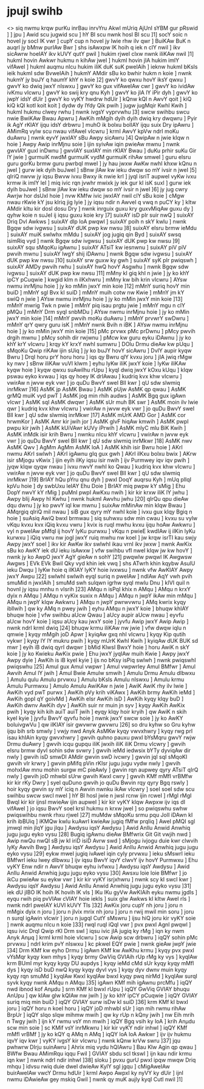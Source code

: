 # jpujI swihb

<> siq nwmu krqw purKu inrBau inrvYru 
Akwl mUriq AjUnI sYBM gur pRswid ] 
] jpu ] 
Awid scu jugwid scu ] 
hY BI scu nwnk hosI BI scu ]1] 
socY soic n hoveI jy socI lK vwr ] 
cupY cup n hoveI jy lwie rhw ilv qwr ] 
BuiKAw BuK n auqrI jy bMnw purIAw Bwr ] 
shs isAwxpw lK hoih q iek n clY nwil ] 
ikv sicAwrw hoeIAY ikv kUVY qutY pwil ] 
hukim rjweI clxw nwnk iliKAw nwil ]1] 
hukmI hovin Awkwr hukmu n kihAw jweI ] 
hukmI hovin jIA hukim imlY vifAweI ] 
hukmI auqmu nIcu hukim iliK duK suK pweIAih ] 
ieknw hukmI bKsIs ieik hukmI sdw BvweIAih ] 
hukmY AMdir sBu ko bwhir hukm n koie ] 
nwnk hukmY jy buJY q haumY khY n koie ]2] 
gwvY ko qwxu hovY iksY qwxu ] 
gwvY ko dwiq jwxY nIswxu ] 
gwvY ko gux vifAweIAw cwr ] 
gwvY ko ividAw ivKmu vIcwru ] 
gwvY ko swij kry qnu Kyh ] 
gwvY ko jIA lY iPir dyh ] 
gwvY ko jwpY idsY dUir ] 
gwvY ko vyKY hwdrw hdUir ] 
kQnw kQI n AwvY qoit ] 
kiQ kiQ kQI kotI koit koit ] 
dydw dy lYdy Qik pwih ] 
jugw jugMqir KwhI Kwih ] 
hukmI hukmu clwey rwhu ] 
nwnk ivgsY vyprvwhu ]3] 
swcw swihbu swcu nwie BwiKAw Bwau Apwru ] 
AwKih mMgih dyih dyih dwiq kry dwqwru ] 
Pyir ik AgY rKIAY ijqu idsY drbwru ] 
muhO ik bolxu bolIAY ijqu suix Dry ipAwru ] 
AMimRq vylw scu nwau vifAweI vIcwru ] 
krmI AwvY kpVw ndrI moKu duAwru ] 
nwnk eyvY jwxIAY sBu Awpy sicAwru ]4] 
QwipAw n jwie kIqw n hoie ] 
Awpy Awip inrMjnu soie ] 
ijin syivAw iqin pwieAw mwnu ] 
nwnk gwvIAY guxI inDwnu ] 
gwvIAY suxIAY min rKIAY Bwau ] 
duKu prhir suKu Gir lY jwie ] 
gurmuiK nwdM gurmuiK vydM gurmuiK rihAw smweI ] 
guru eIsru guru gorKu brmw guru pwrbqI mweI ] 
jy hau jwxw AwKw nwhI khxw kQnu n jweI ] 
gurw iek dyih buJweI ] 
sBnw jIAw kw ieku dwqw so mY ivsir n jweI ]5] 
qIriQ nwvw jy iqsu Bwvw ivxu Bwxy ik nwie krI ] 
jyqI isriT aupweI vyKw ivxu krmw ik imlY leI ] 
miq ivic rqn jvwhr mwixk jy iek gur kI isK suxI ] 
gurw iek dyih buJweI ] 
sBnw jIAw kw ieku dwqw so mY ivsir n jweI ]6] 
jy jug cwry Awrjw hor dsUxI hoie ] 
nvw KMfw ivic jwxIAY nwil clY sBu koie ] 
cMgw nwau rKwie kY jsu kIriq jig lyie ] 
jy iqsu ndir n AwveI q vwq n puCY ky ] 
kItw AMdir kItu kir dosI dosu Dry ] 
nwnk inrguix guxu kry guxvMiqAw guxu dy ] 
qyhw koie n suJeI ij iqsu guxu koie kry ]7] 
suixAY isD pIr suir nwQ ] 
suixAY Driq Dvl Awkws ] 
suixAY dIp loA pwqwl ] 
suixAY poih n skY kwlu ] 
nwnk Bgqw sdw ivgwsu ] 
suixAY dUK pwp kw nwsu ]8] 
suixAY eIsru brmw ieMdu ] 
suixAY muiK swlwhx mMdu ] 
suixAY jog jugiq qin Byd ] 
suixAY swsq isimRiq vyd ] 
nwnk Bgqw sdw ivgwsu ] 
suixAY dUK pwp kw nwsu ]9] 
suixAY squ sMqoKu igAwnu ] 
suixAY ATsiT kw iesnwnu ] 
suixAY piV piV pwvih mwnu ] 
suixAY lwgY shij iDAwnu ] 
nwnk Bgqw sdw ivgwsu ] 
suixAY dUK pwp kw nwsu ]10] 
suixAY srw guxw ky gwh ] 
suixAY syK pIr pwiqswh ] 
suixAY AMDy pwvih rwhu ] 
suixAY hwQ hovY Asgwhu ] 
nwnk Bgqw sdw ivgwsu ] 
suixAY dUK pwp kw nwsu ]11] 
mMny kI giq khI n jwie ] 
jy ko khY ipCY pCuqwie ] 
kwgid klm n ilKxhwru ] 
mMny kw bih krin vIcwru ] 
AYsw nwmu inrMjnu hoie ] 
jy ko mMin jwxY min koie ]12] 
mMnY suriq hovY min buiD ] 
mMnY sgl Bvx kI suiD ] 
mMnY muih cotw nw Kwie ] 
mMnY jm kY swiQ n jwie ] 
AYsw nwmu inrMjnu hoie ] 
jy ko mMin jwxY min koie ]13] 
mMnY mwrig Twk n pwie ] 
mMnY piq isau prgtu jwie ] 
mMnY mgu n clY pMQu ] 
mMnY Drm syqI snbMDu ] 
AYsw nwmu inrMjnu hoie ] 
jy ko mMin jwxY min koie ]14] 
mMnY pwvih moKu duAwru ] 
mMnY prvwrY swDwru ] 
mMnY qrY qwry guru isK ] 
mMnY nwnk Bvih n iBK ] 
AYsw nwmu inrMjnu hoie ] 
jy ko mMin jwxY min koie ]15] 
pMc prvwx pMc prDwnu ] 
pMcy pwvih drgih mwnu ] 
pMcy sohih dir rwjwnu ] 
pMcw kw guru eyku iDAwnu ] 
jy ko khY krY vIcwru ] 
krqy kY krxY nwhI sumwru ] 
DOlu Drmu dieAw kw pUqu ] 
sMqoKu Qwip riKAw ijin sUiq ] 
jy ko buJY hovY sicAwru ] 
DvlY aupir kyqw Bwru ] 
DrqI horu prY horu horu ] 
iqs qy Bwru qlY kvxu joru ] 
jIA jwiq rMgw ky nwv ] 
sBnw iliKAw vuVI klwm ] 
eyhu lyKw iliK jwxY koie ] 
lyKw iliKAw kyqw hoie ] 
kyqw qwxu suAwilhu rUpu ] 
kyqI dwiq jwxY kOxu kUqu ] 
kIqw pswau eyko kvwau ] 
iqs qy hoey lK drIAwau ] 
kudriq kvx khw vIcwru ] 
vwirAw n jwvw eyk vwr ] 
jo quDu BwvY sweI BlI kwr ] 
qU sdw slwmiq inrMkwr ]16] 
AsMK jp AsMK Bwau ] 
AsMK pUjw AsMK qp qwau ] 
AsMK grMQ muiK vyd pwT ] 
AsMK jog min rhih audws ] 
AsMK Bgq gux igAwn vIcwr ] 
AsMK sqI AsMK dwqwr ] 
AsMK sUr muh BK swr ] 
AsMK moin ilv lwie qwr ] 
kudriq kvx khw vIcwru ] 
vwirAw n jwvw eyk vwr ] 
jo quDu BwvY sweI BlI kwr ] 
qU sdw slwmiq inrMkwr ]17] 
AsMK mUrK AMD Gor ] 
AsMK cor hrwmKor ] 
AsMK Amr kir jwih jor ] 
AsMK glvF hiqAw kmwih ] 
AsMK pwpI pwpu kir jwih ] 
AsMK kUiVAwr kUVy iPrwih ] 
AsMK mlyC mlu BiK Kwih ] 
AsMK inMdk isir krih Bwru ] 
nwnku nIcu khY vIcwru ] 
vwirAw n jwvw eyk vwr ] 
jo quDu BwvY sweI BlI kwr ] 
qU sdw slwmiq inrMkwr ]18] 
AsMK nwv AsMK Qwv ] 
AgMm AgMm AsMK loA ] 
AsMK khih isir Bwru hoie ] 
AKrI nwmu AKrI swlwh ] 
AKrI igAwnu gIq gux gwh ] 
AKrI ilKxu bolxu bwix ] 
AKrw isir sMjogu vKwix ] 
ijin eyih ilKy iqsu isir nwih ] 
ijv Purmwey iqv iqv pwih ] 
jyqw kIqw qyqw nwau ] 
ivxu nwvY nwhI ko Qwau ] 
kudriq kvx khw vIcwru ] 
vwirAw n jwvw eyk vwr ] 
jo quDu BwvY sweI BlI kwr ] 
qU sdw slwmiq inrMkwr ]19] 
BrIAY hQu pYru qnu dyh ] 
pwxI DoqY auqrsu Kyh ] 
mUq plIqI kpVu hoie ] 
dy swbUxu leIAY Ehu Doie ] 
BrIAY miq pwpw kY sMig ] 
Ehu DopY nwvY kY rMig ] 
puMnI pwpI AwKxu nwih ] 
kir kir krxw iliK lY jwhu ] 
Awpy bIij Awpy hI Kwhu ] 
nwnk hukmI Awvhu jwhu ]20] 
qIrQu qpu dieAw dqu dwnu ] 
jy ko pwvY iql kw mwnu ] 
suixAw mMinAw min kIqw Bwau ] 
AMqrgiq qIriQ mil nwau ] 
siB gux qyry mY nwhI koie ] 
ivxu gux kIqy Bgiq n hoie ] 
suAsiq AwiQ bwxI brmwau ] 
siq suhwxu sdw min cwau ] 
kvxu su vylw vKqu kvxu kvx iQiq kvxu vwru ] 
kvix is ruqI mwhu kvxu ijqu hoAw Awkwru ] 
vyl n pweIAw pMfqI ij hovY lyKu purwxu ] 
vKqu n pwieE kwdIAw ij ilKin lyKu kurwxu ] 
iQiq vwru nw jogI jwxY ruiq mwhu nw koeI ] 
jw krqw isrTI kau swjy Awpy jwxY soeI ] 
ikv kir AwKw ikv swlwhI ikau vrnI ikv jwxw ] 
nwnk AwKix sBu ko AwKY iek dU ieku isAwxw ] 
vfw swihbu vfI nweI kIqw jw kw hovY ] 
nwnk jy ko AwpO jwxY AgY gieAw n sohY ]21] 
pwqwlw pwqwl lK Awgwsw Awgws ] 
EVk EVk Bwil Qky vyd khin iek vwq ] 
shs ATwrh khin kqybw AsulU ieku Dwqu ] 
lyKw hoie q ilKIAY lyKY hoie ivxwsu ] 
nwnk vfw AwKIAY Awpy jwxY Awpu ]22] 
swlwhI swlwih eyqI suriq n pweIAw ] 
ndIAw AqY vwh pvih smuMid n jwxIAih ] 
smuMd swh sulqwn igrhw syqI mwlu Dnu ] 
kIVI quil n hovnI jy iqsu mnhu n vIsrih ]23] 
AMqu n isPqI khix n AMqu ] 
AMqu n krxY dyix n AMqu ] 
AMqu n vyKix suxix n AMqu ] 
AMqu n jwpY ikAw min mMqu ] 
AMqu n jwpY kIqw Awkwru ] 
AMqu n jwpY pwrwvwru ] 
AMq kwrix kyqy ibllwih ] 
qw ky AMq n pwey jwih ] 
eyhu AMqu n jwxY koie ] 
bhuqw khIAY bhuqw hoie ] 
vfw swihbu aUcw Qwau ] 
aUcy aupir aUcw nwau ] 
eyvfu aUcw hovY koie ] 
iqsu aUcy kau jwxY soie ] 
jyvfu Awip jwxY Awip Awip ] 
nwnk ndrI krmI dwiq ]24] 
bhuqw krmu iliKAw nw jwie ] 
vfw dwqw iqlu n qmwie ] 
kyqy mMgih joD Apwr ] 
kyiqAw gxq nhI vIcwru ] 
kyqy Kip qutih vykwr ] 
kyqy lY lY mukru pwih ] 
kyqy mUrK KwhI Kwih ] 
kyiqAw dUK BUK sd mwr ] 
eyih iB dwiq qyrI dwqwr ] 
bMid KlwsI BwxY hoie ] 
horu AwiK n skY koie ] 
jy ko Kwieku AwKix pwie ] 
Ehu jwxY jyqIAw muih Kwie ] 
Awpy jwxY Awpy dyie ] 
AwKih is iB kyeI kyie ] 
ijs no bKsy isPiq swlwh ] 
nwnk pwiqswhI pwiqswhu ]25] 
Amul gux Amul vwpwr ] 
Amul vwpwrIey Amul BMfwr ] 
Amul Awvih Amul lY jwih ] 
Amul Bwie Amulw smwih ] 
Amulu Drmu Amulu dIbwxu ] 
Amulu qulu Amulu prvwxu ] 
Amulu bKsIs Amulu nIswxu ] 
Amulu krmu Amulu Purmwxu ] 
Amulo Amulu AwiKAw n jwie ] 
AwiK AwiK rhy ilv lwie ] 
AwKih vyd pwT purwx ] 
AwKih pVy krih viKAwx ] 
AwKih brmy AwKih ieMd ] 
AwKih gopI qY goivMd ] 
AwKih eIsr AwKih isD ] 
AwKih kyqy kIqy buD ] 
AwKih dwnv AwKih dyv ] 
AwKih suir nr muin jn syv ] 
kyqy AwKih AwKix pwih ] 
kyqy kih kih auiT auiT jwih ] 
eyqy kIqy hoir kryih ] 
qw AwiK n skih kyeI kyie ] 
jyvfu BwvY qyvfu hoie ] 
nwnk jwxY swcw soie ] 
jy ko AwKY boluivgwVu ] 
qw ilKIAY isir gwvwrw gwvwru ]26] 
so dru kyhw so Gru kyhw ijqu bih srb smwly ] 
vwjy nwd Anyk AsMKw kyqy vwvxhwry ] 
kyqy rwg prI isau khIAin kyqy gwvxhwry ] 
gwvih quhno pauxu pwxI bYsMqru gwvY rwjw Drmu duAwry ] 
gwvih icqu gupqu iliK jwxih iliK iliK Drmu vIcwry ] 
gwvih eIsru brmw dyvI sohin sdw svwry ] 
gwvih ieMd iedwsix bYTy dyviqAw dir nwly ] 
gwvih isD smwDI AMdir gwvin swD ivcwry ] 
gwvin jqI sqI sMqoKI gwvih vIr krwry ] 
gwvin pMifq pVin rKIsr jugu jugu vydw nwly ] 
gwvih mohxIAw mnu mohin surgw mC pieAwly ] 
gwvin rqn aupwey qyry ATsiT qIrQ nwly ] 
gwvih joD mhwbl sUrw gwvih KwxI cwry ] 
gwvih KMf mMfl vrBMfw kir kir rKy Dwry ] 
syeI quDuno gwvih jo quDu Bwvin rqy qyry Bgq rswly ] 
hoir kyqy gwvin sy mY iciq n Awvin nwnku ikAw vIcwry ] 
soeI soeI sdw scu swihbu swcw swcI nweI ] 
hY BI hosI jwie n jwsI rcnw ijin rcweI ] 
rMgI rMgI BwqI kir kir ijnsI mwieAw ijin aupweI ] 
kir kir vyKY kIqw Awpxw ijv iqs dI vifAweI ] 
jo iqsu BwvY soeI krsI hukmu n krxw jweI ] 
so pwiqswhu swhw pwiqswihbu nwnk rhxu rjweI ]27] 
muMdw sMqoKu srmu pqu JolI iDAwn kI krih ibBUiq ] 
iKMQw kwlu kuAwrI kwieAw jugiq fMfw prqIiq ] 
AweI pMQI sgl jmwqI min jIqY jgu jIqu ] 
Awdysu iqsY Awdysu ] 
Awid AnIlu Anwid Anwhiq jugu jugu eyko vysu ]28] 
Bugiq igAwnu dieAw BMfwrix Git Git vwjih nwd ] 
Awip nwQu nwQI sB jw kI iriD isiD Avrw swd ] 
sMjogu ivjogu duie kwr clwvih lyKy Awvih Bwg ] 
Awdysu iqsY Awdysu ] 
Awid AnIlu Anwid Anwhiq jugu jugu eyko vysu ]29] 
eykw mweI jugiq ivAweI iqin cyly prvwxu ] 
ieku sMswrI ieku BMfwrI ieku lwey dIbwxu ] 
ijv iqsu BwvY iqvY clwvY ijv hovY Purmwxu ] 
Ehu vyKY Enw ndir n AwvY bhuqw eyhu ivfwxu ] 
Awdysu iqsY Awdysu ] 
Awid AnIlu Anwid Anwhiq jugu jugu eyko vysu ]30] 
Awsxu loie loie BMfwr ] 
jo ikCu pwieAw su eykw vwr ] 
kir kir vyKY isrjxhwru ] 
nwnk scy kI swcI kwr ] 
Awdysu iqsY Awdysu ] 
Awid AnIlu Anwid Anwhiq jugu jugu eyko vysu ]31] 
iek dU jIBO lK hoih lK hovih lK vIs ] 
lKu lKu gyVw AwKIAih eyku nwmu jgdIs ] 
eyqu rwih piq pvVIAw cVIAY hoie iekIs ] 
suix glw Awkws kI kItw AweI rIs ] 
nwnk ndrI pweIAY kUVI kUVY TIs ]32] 
AwKix joru cupY nh joru ] 
joru n mMgix dyix n joru ] 
joru n jIvix mrix nh joru ] 
joru n rwij mwil min soru ] 
joru n surqI igAwin vIcwir ] 
joru n jugqI CutY sMswru ] 
ijsu hiQ joru kir vyKY soie ] 
nwnk auqmu nIcu n koie ]33] 
rwqI ruqI iQqI vwr ] 
pvx pwxI AgnI pwqwl ] 
iqsu ivic DrqI Qwip rKI Drm swl ] 
iqsu ivic jIA jugiq ky rMg ] 
iqn ky nwm Anyk Anµq ] 
krmI krmI hoie vIcwru ] 
scw Awip scw drbwru ] 
iqQY sohin pMc prvwxu ] 
ndrI krim pvY nIswxu ] 
kc pkweI EQY pwie ] 
nwnk gieAw jwpY jwie ]34] 
Drm KMf kw eyho Drmu ] 
igAwn KMf kw AwKhu krmu ] 
kyqy pvx pwxI vYsMqr kyqy kwn mhys ] 
kyqy brmy GwViq GVIAih rUp rMg ky vys ] 
kyqIAw krm BUmI myr kyqy kyqy DU aupdys ] 
kyqy ieMd cMd sUr kyqy kyqy mMfl dys ] 
kyqy isD buD nwQ kyqy kyqy dyvI vys ] 
kyqy dyv dwnv muin kyqy kyqy rqn smuMd ] 
kyqIAw KwxI kyqIAw bwxI kyqy pwq nirMd ] 
kyqIAw surqI syvk kyqy nwnk AMqu n AMqu ]35] 
igAwn KMf mih igAwnu prcMfu ] 
iqQY nwd ibnod kof Anµdu ] 
srm KMf kI bwxI rUpu ] 
iqQY GwViq GVIAY bhuqu AnUpu ] 
qw kIAw glw kQIAw nw jwih ] 
jy ko khY ipCY pCuqwie ] 
iqQY GVIAY suriq miq min buiD ] 
iqQY GVIAY surw isDw kI suiD ]36] 
krm KMf kI bwxI joru ] 
iqQY horu n koeI horu ] 
iqQY joD mhwbl sUr ] 
iqn mih rwmu rihAw BrpUr ] 
iqQY sIqo sIqw mihmw mwih ] 
qw ky rUp n kQny jwih ] 
nw Eih mrih n Twgy jwih ] 
ijn kY rwmu vsY mn mwih ] 
iqQY Bgq vsih ky loA ] 
krih Anµdu scw min soie ] 
sc KMif vsY inrMkwru ] 
kir kir vyKY ndir inhwl ] 
iqQY KMf mMfl vrBMf ] 
jy ko kQY q AMq n AMq ] 
iqQY loA loA Awkwr ] 
ijv ijv hukmu iqvY iqv kwr ] 
vyKY ivgsY kir vIcwru ] 
nwnk kQnw krVw swru ]37] 
jqu pwhwrw DIrju suinAwru ] 
Ahrix miq vydu hQIAwru ] 
Bau Klw Agin qp qwau ] 
BWfw Bwau AMimRqu iqqu Fwil ] 
GVIAY sbdu scI tkswl ] 
ijn kau ndir krmu iqn kwr ] 
nwnk ndrI ndir inhwl ]38] 
sloku ] 
pvxu gurU pwxI ipqw mwqw Driq mhqu ] 
idvsu rwiq duie dweI dwieAw KylY sgl jgqu ] 
cMigAweIAw buirAweIAw vwcY Drmu hdUir ] 
krmI Awpo AwpxI ky nyVY ky dUir ] 
ijnI nwmu iDAwieAw gey mskiq Gwil ] 
nwnk qy muK aujly kyqI CutI nwil ]1]

